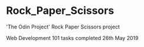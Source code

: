 # Rock_Paper_Scissors
'The Odin Project' Rock Paper Scissors project

Web Development 101 tasks completed 26th May 2019
